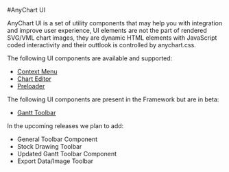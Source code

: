 #AnyChart UI

AnyChart UI is a set of utility components that may help you with integration and improve user experience, UI elements are not the part of rendered SVG/VML chart images, they are dynamic HTML elements with JavaScript coded interactivity and their outtlook is controlled by anychart.css.

The following UI components are available and supported:

* [Context Menu](Context_Menu)
* [Chart Editor](Chart_Editor)
* [Preloader](Preloader)

The following UI components are present in the Framework but are in beta:

* [Gantt Toolbar](Gantt_Toolbar)

In the upcoming releases we plan to add:

* General Toolbar Component
* Stock Drawing Toolbar
* Updated Gantt Toolbar Component
* Export Data/Image Toolbar